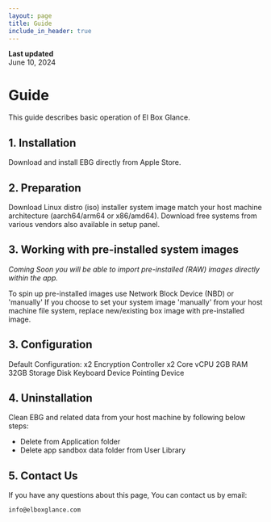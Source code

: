 ```yaml
---
layout: page
title: Guide
include_in_header: true
---
```


**Last updated**  
June 10, 2024

# Guide
This guide describes basic operation of El Box Glance.
<br>

## 1. Installation

Download and install EBG directly from Apple Store.

## 2. Preparation

Download Linux distro (iso) installer system image match your host machine architecture 
(aarch64/arm64 or x86/amd64). 
Download free systems from various vendors also available in setup panel.

## 3. Working with pre-installed system images

*Coming Soon you will be able to import pre-installed (RAW) images directly within the app.*

To spin up pre-installed images use Network Block Device (NBD) or 'manually'
If you choose to set your system image 'manually' from your host machine file system,
replace new/existing box image with pre-installed image.

## 3. Configuration

Default Configuration:
    x2 Encryption Controller
    x2 Core vCPU
    2GB RAM
    32GB Storage Disk
    Keyboard Device
    Pointing Device

## 4. Uninstallation

Clean EBG and related data from your host machine by following below steps:
* Delete from Application folder
* Delete app sandbox data folder from User Library

## 5. Contact Us

If you have any questions about this page, You can contact us by email:

    info@elboxglance.com
